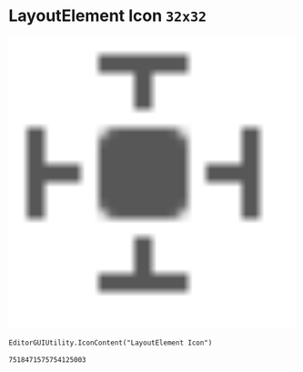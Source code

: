 # LayoutElement Icon `32x32`
<img src="/img/LayoutElement%20Icon.png" width=512 height=512>

``` CSharp
EditorGUIUtility.IconContent("LayoutElement Icon")
```
```
7518471575754125003
```
